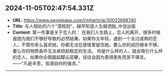 
  ## 2024-11-05T02:47:54.331Z
  
  - **URL**: https://www.peopleapp.com/rmharticle/30022668740
  - **Title**: 与人相处的六个“潜规则”，越早知道人生越洒脱_中信出版
  - **Content**: 第一件事是关于恋人的：  在我们人生路上，恋人的离开，很多时候是因为我们不够好导致的必然结果。如果你太年轻，遇到一个太过成熟的恋人，不管你多么喜欢她，你都无法在感情里留住她。要么你的阅历根本不够，要么你的物质条件无法承担起稳定的生活。  你是什么样的人，就会吸引什么样的恋人，如果你企图踮起脚尖高攀，往往会因为患得患失而苦不堪言。  ——“凡是辛苦，皆源自你的强求。”
  
  
  ---
  